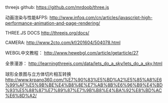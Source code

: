 threejs github:
https://github.com/mrdoob/three.js

动画渲染与性能&FPS:
http://www.infoq.com/cn/articles/javascript-high-performance-animation-and-page-rendering/

THREE.JS DOCS
http://threejs.org/docs/

CAMERA:
http://www.2cto.com/kf/201604/504078.html

WEBGL中文教程：
http://www.hewebgl.com/article/getarticle/27

全景漫游：
http://learningthreejs.com/data/lets_do_a_sky/lets_do_a_sky.html

球形全景图与立方体切片相互转换
http://www.krpano360.com/%E7%90%83%E5%BD%A2%E5%85%A8%E6%99%AF%E5%9B%BE%E4%B8%8E%E7%AB%8B%E6%96%B9%E4%BD%93%E5%88%87%E7%89%87%E7%9B%B8%E4%BA%92%E8%BD%AC%E6%8D%A2/
